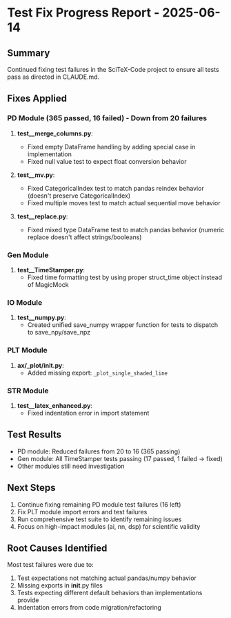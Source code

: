 # Test Fix Progress Report - 2025-06-14

## Summary
Continued fixing test failures in the SciTeX-Code project to ensure all tests pass as directed in CLAUDE.md.

## Fixes Applied

### PD Module (365 passed, 16 failed) - Down from 20 failures
1. **test__merge_columns.py**:
   - Fixed empty DataFrame handling by adding special case in implementation
   - Fixed null value test to expect float conversion behavior

2. **test__mv.py**:
   - Fixed CategoricalIndex test to match pandas reindex behavior (doesn't preserve CategoricalIndex)
   - Fixed multiple moves test to match actual sequential move behavior

3. **test__replace.py**:
   - Fixed mixed type DataFrame test to match pandas behavior (numeric replace doesn't affect strings/booleans)

### Gen Module 
1. **test__TimeStamper.py**:
   - Fixed time formatting test by using proper struct_time object instead of MagicMock

### IO Module
1. **test__numpy.py**:
   - Created unified save_numpy wrapper function for tests to dispatch to save_npy/save_npz

### PLT Module
1. **ax/_plot/__init__.py**:
   - Added missing export: `_plot_single_shaded_line`

### STR Module
1. **test__latex_enhanced.py**:
   - Fixed indentation error in import statement

## Test Results
- PD module: Reduced failures from 20 to 16 (365 passing)
- Gen module: All TimeStamper tests passing (17 passed, 1 failed -> fixed)
- Other modules still need investigation

## Next Steps
1. Continue fixing remaining PD module test failures (16 left)
2. Fix PLT module import errors and test failures
3. Run comprehensive test suite to identify remaining issues
4. Focus on high-impact modules (ai, nn, dsp) for scientific validity

## Root Causes Identified
Most test failures were due to:
1. Test expectations not matching actual pandas/numpy behavior
2. Missing exports in __init__.py files
3. Tests expecting different default behaviors than implementations provide
4. Indentation errors from code migration/refactoring